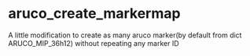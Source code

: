 # aruco_create_markermap
A little modification to create as many aruco marker(by default from dict ARUCO_MIP_36h12) without repeating any marker ID
